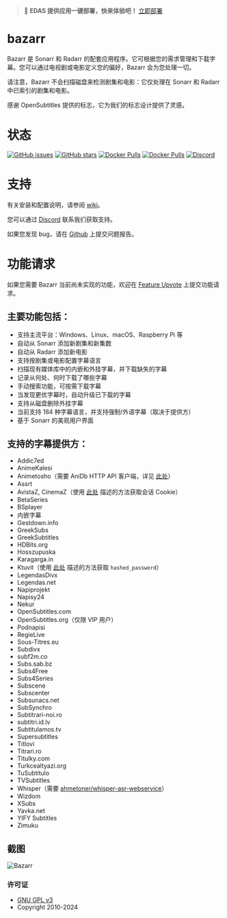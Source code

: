 > 🚀 **EDAS 提供应用一键部署，快来体验吧！** [立即部署](https://edasnext.console.aliyun.com/#/home?tab=marketplace&marketDetail=517cdf03-3683-4583-90b6-c9fc8009d749)

# bazarr

Bazarr 是 Sonarr 和 Radarr 的配套应用程序。它可根据您的需求管理和下载字幕。您可以通过电视剧或电影定义您的偏好，Bazarr 会为您处理一切。

请注意，Bazarr 不会扫描磁盘来检测剧集和电影：它仅处理在 Sonarr 和 Radarr 中已索引的剧集和电影。

感谢 OpenSubtitles 提供的标志，它为我们的标志设计提供了灵感。
# 状态

[![GitHub issues](https://edas-hz.oss-cn-hangzhou.aliyuncs.com/edas-apps/charts-store/bazarr/image/bazarr.svg)](https://github.com/morpheus65535/bazarr/issues)
[![GitHub stars](https://edas-hz.oss-cn-hangzhou.aliyuncs.com/edas-apps/charts-store/bazarr/image/bazarr.svg)](https://github.com/morpheus65535/bazarr/stargazers)
[![Docker Pulls](https://edas-hz.oss-cn-hangzhou.aliyuncs.com/edas-apps/charts-store/bazarr/image/bazarr.svg)](https://hub.docker.com/r/linuxserver/bazarr/)
[![Docker Pulls](https://edas-hz.oss-cn-hangzhou.aliyuncs.com/edas-apps/charts-store/bazarr/image/bazarr.svg)](https://hub.docker.com/r/hotio/bazarr/)
[![Discord](https://edas-hz.oss-cn-hangzhou.aliyuncs.com/edas-apps/charts-store/bazarr/image/discord-chat-MH2e2eb.svg)](https://discord.gg/MH2e2eb)

# 支持

有关安装和配置说明，请参阅 [wiki](https://wiki.bazarr.media)。

您可以通过 [Discord](https://discord.gg/MH2e2eb) 联系我们获取支持。

如果您发现 bug，请在 [Github](https://github.com/morpheus65535/bazarr/issues) 上提交问题报告。

# 功能请求

如果您需要 Bazarr 当前尚未实现的功能，欢迎在 [Feature Upvote](http://features.bazarr.media) 上提交功能请求。

## 主要功能包括：

- 支持主流平台：Windows、Linux、macOS、Raspberry Pi 等
- 自动从 Sonarr 添加新剧集和新集数
- 自动从 Radarr 添加新电影
- 支持按剧集或电影配置字幕语言
- 扫描现有媒体库中的内嵌和外挂字幕，并下载缺失的字幕
- 记录从何处、何时下载了哪些字幕
- 手动搜索功能，可按需下载字幕
- 当发现更优字幕时，自动升级已下载的字幕
- 支持从磁盘删除外挂字幕
- 当前支持 184 种字幕语言，并支持强制/外语字幕（取决于提供方）
- 基于 Sonarr 的美观用户界面

## 支持的字幕提供方：

- Addic7ed
- AnimeKalesi
- Animetosho（需要 AniDb HTTP API 客户端，详见 [此处](https://wiki.anidb.net/HTTP_API_Definition)）
- Assrt
- AvistaZ, CinemaZ（使用 [此处](https://github.com/morpheus65535/bazarr/pull/2375#issuecomment-2057010996) 描述的方法获取会话 Cookie）
- BetaSeries
- BSplayer
- 内嵌字幕
- Gestdown.info
- GreekSubs
- GreekSubtitles
- HDBits.org
- Hosszupuska
- Karagarga.in
- Ktuvit（使用 [此处](https://github.com/XBMCil/service.subtitles.ktuvit) 描述的方法获取 `hashed_password`）
- LegendasDivx
- Legendas.net
- Napiprojekt
- Napisy24
- Nekur
- OpenSubtitles.com
- OpenSubtitles.org（仅限 VIP 用户）
- Podnapisi
- RegieLive
- Sous-Titres.eu
- Subdivx
- subf2m.co
- Subs.sab.bz
- Subs4Free
- Subs4Series
- Subscene
- Subscenter
- Subsunacs.net
- SubSynchro
- Subtitrari-noi.ro
- subtitri.id.lv
- Subtitulamos.tv
- Supersubtitles
- Titlovi
- Titrari.ro
- Titulky.com
- Turkcealtyazi.org
- TuSubtitulo
- TVSubtitles
- Whisper（需要 [ahmetoner/whisper-asr-webservice](https://github.com/ahmetoner/whisper-asr-webservice)）
- Wizdom
- XSubs
- Yavka.net
- YIFY Subtitles
- Zimuku

## 截图

![Bazarr](https://edas-hz.oss-cn-hangzhou.aliyuncs.com/edas-apps/charts-store/bazarr/image/bazarr-screenshot.png "Bazarr")

### 许可证

- [GNU GPL v3](http://www.gnu.org/licenses/gpl.html)
- Copyright 2010-2024